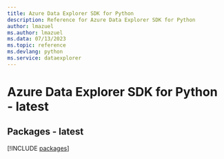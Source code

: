 ```yaml
---
title: Azure Data Explorer SDK for Python
description: Reference for Azure Data Explorer SDK for Python
author: lmazuel
ms.author: lmazuel
ms.data: 07/13/2023
ms.topic: reference
ms.devlang: python
ms.service: dataexplorer
---
```

# Azure Data Explorer SDK for Python - latest
## Packages - latest
[!INCLUDE [packages](data-explorer-index.md)]